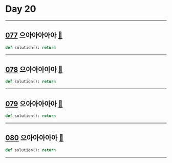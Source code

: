 # Day 20

---

## [077] 으아아아아아 [🔎][077]

>

```python
def solution(): return
```

---

## [078] 으아아아아아 [🔎][078]

>

```python
def solution(): return
```

---

## [079] 으아아아아아 [🔎][079]

>

```python
def solution(): return
```

---

## [080] 으아아아아아 [🔎][080]

>

```python
def solution(): return
```

---

[077]: https://school.programmers.co.kr/learn/courses/30/lessons/120878
[078]: https://school.programmers.co.kr/learn/courses/30/lessons/120879
[079]: https://school.programmers.co.kr/learn/courses/30/lessons/120880
[080]: https://school.programmers.co.kr/learn/courses/30/lessons/120881
